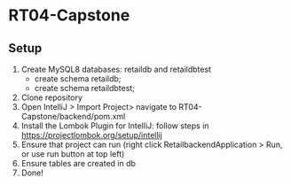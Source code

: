 # RT04-Capstone

## Setup
1. Create MySQL8 databases: retaildb and retaildbtest
     - create schema retaildb;
     - create schema retaildbtest;
2. Clone repository
3. Open IntelliJ > Import Project> navigate to RT04-Capstone/backend/pom.xml 
4. Install the Lombok Plugin for IntelliJ: follow steps in https://projectlombok.org/setup/intellij
5. Ensure that project can run (right click RetailbackendApplication > Run, or use run button at top left)
6. Ensure tables are created in db
7. Done!
